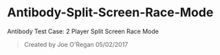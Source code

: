 # Antibody-Split-Screen-Race-Mode
Antibody Test Case: 2 Player Split Screen Race Mode
>Created by Joe O'Regan
>05/02/2017
